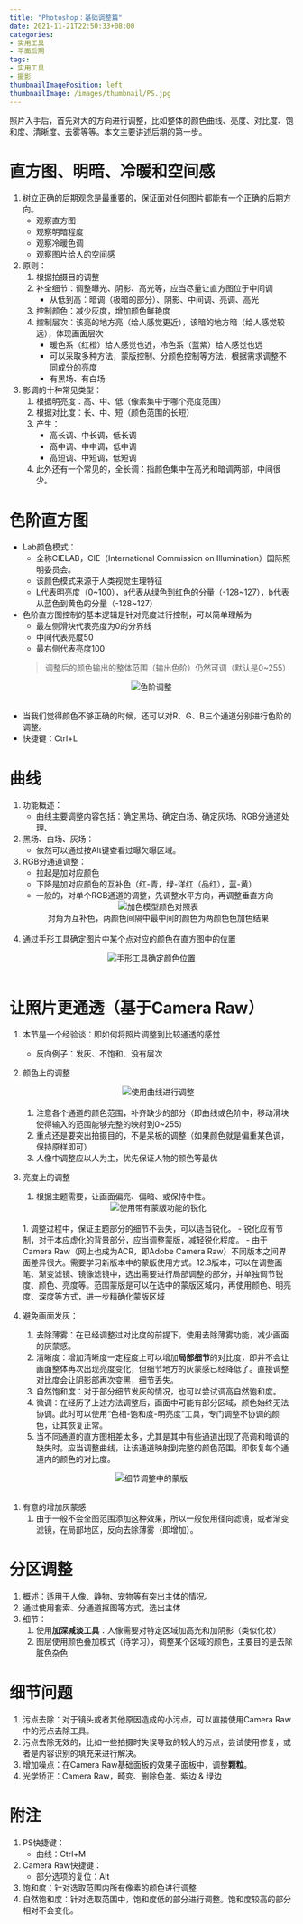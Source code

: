 ```yaml
---
title: "Photoshop：基础调整篇"
date: 2021-11-21T22:50:33+08:00
categories:
- 实用工具
- 平面后期
tags:
- 实用工具
- 摄影
thumbnailImagePosition: left
thumbnailImage: /images/thumbnail/PS.jpg
---
```

照片入手后，首先对大的方向进行调整，比如整体的颜色曲线、亮度、对比度、饱和度、清晰度、去雾等等。本文主要讲述后期的第一步。
<!--more-->
# 直方图、明暗、冷暖和空间感
1. 树立正确的后期观念是最重要的，保证面对任何图片都能有一个正确的后期方向。
    - 观察直方图
    - 观察明暗程度
    - 观察冷暖色调
    - 观察图片给人的空间感
1. 原则：
    1. 根据拍摄目的调整
    1. 补全细节：调整曝光、阴影、高光等，应当尽量让直方图位于中间调
        - 从低到高：暗调（极暗的部分）、阴影、中间调、亮调、高光
    1. 控制颜色：减少灰度，增加颜色鲜艳度
    1. 控制层次：该亮的地方亮（给人感觉更近），该暗的地方暗（给人感觉较远），体现画面层次
        - 暖色系（红橙）给人感觉也近，冷色系（蓝紫）给人感觉也远
        - 可以采取多种方法，蒙版控制、分颜色控制等方法，根据需求调整不同成分的亮度
        - 有黑场、有白场
1. 影调的十种常见类型：
    1. 根据明亮度：高、中、低（像素集中于哪个亮度范围）
    1. 根据对比度：长、中、短（颜色范围的长短）
    1. 产生：
        - 高长调、中长调，低长调
        - 高中调、中中调，低中调
        - 高短调、中短调，低短调
    1. 此外还有一个常见的，全长调：指颜色集中在高光和暗调两部，中间很少。

# 色阶直方图
- Lab颜色模式：
    - 全称CIELAB，CIE（International Commission on Illumination）国际照明委员会。
    - 该颜色模式来源于人类视觉生理特征
    - L代表明亮度（0~100），a代表从绿色到红色的分量（-128~127），b代表从蓝色到黄色的分量（-128~127）
- 色阶直方图控制的基本逻辑是针对亮度进行控制，可以简单理解为
    - 最左侧滑块代表亮度为0的分界线
    - 中间代表亮度50
    - 最右侧代表亮度100
    > 调整后的颜色输出的整体范围（输出色阶）仍然可调（默认是0~255）
<center><img src = '/images/Photoshop/levels.png'/>色阶调整</br></center></br>

- 当我们觉得颜色不够正确的时候，还可以对R、G、B三个通道分别进行色阶的调整。
- 快捷键：Ctrl+L

# 曲线
1. 功能概述：
    - 曲线主要调整内容包括：确定黑场、确定白场、确定灰场、RGB分通道处理、
2. 黑场、白场、灰场：
    - 依然可以通过按Alt键查看过曝欠曝区域。
3. RGB分通道调整：
    - 拉起是加对应颜色
    - 下降是加对应颜色的互补色（红-青，绿-洋红（品红），蓝-黄）
    - 一般的，对单个RGB通道的调整，先调整水平方向，再调整垂直方向
    <center><img src='/images/Photoshop/color_circle.svg'>加色模型颜色对照表</br>对角为互补色，两颜色间隔中最中间的颜色为两颜色色加色结果</center></br>
4. 通过手形工具确定图片中某个点对应的颜色在直方图中的位置
<center><img src='/images/Photoshop/line_hand.png'>手形工具确定颜色位置</center></br>

# 让照片更通透（基于Camera Raw）
1. 本节是一个经验谈：即如何将照片调整到比较通透的感觉
    - 反向例子：发灰、不饱和、没有层次
1. 颜色上的调整
    <center><img src='/images/Photoshop/AdjustColorLine.png'>使用曲线进行调整</center></br>

    1. 注意各个通道的颜色范围，补齐缺少的部分（即曲线或色阶中，移动滑块使得输入的范围能够完整的映射到0~255）
    1. 重点还是要突出拍摄目的，不是呆板的调整（如果颜色就是偏重某色调，保持原样即可）
    1. 人像中调整应以人为主，优先保证人物的颜色等最优
1. 亮度上的调整
    1. 根据主题需要，让画面偏亮、偏暗、或保持中性。
    <center><img src='/images/Photoshop/detail_sharpen_mask.png'>使用带有蒙版功能的锐化</center></br>
    1. 调整过程中，保证主题部分的细节不丢失，可以适当锐化。
        - 锐化应有节制，对于本应虚化的背景部分，应当调整蒙版，减轻锐化程度。
        - 由于Camera Raw（网上也成为ACR，即Adobe Camera Raw）不同版本之间界面差异很大。需要学习新版本中的蒙版使用方式。12.3版本，可以在调整画笔、渐变滤镜、镜像滤镜中，选出需要进行局部调整的部分，并单独调节锐度、颜色、亮度等。范围蒙版是可以在选中的蒙版区域内，再使用颜色、明亮度、深度等方式，进一步精确化蒙版区域
1. 避免画面发灰：
    1. 去除薄雾：在已经调整过对比度的前提下，使用去除薄雾功能，减少画面的灰蒙感。
    1. 清晰度：增加清晰度一定程度上可以增加**局部细节**的对比度，即并不会让画面整体再次出现亮度变化，但细节地方的灰蒙感已经降低了。直接调整对比度会让阴影部再次变黑，细节丢失。
    1. 自然饱和度：对于部分细节发灰的情况，也可以尝试调高自然饱和度。
    1. 微调：在经历了上述方法调整后，画面中可能有部分区域，颜色始终无法协调。此时可以使用“色相-饱和度-明亮度”工具，专门调整不协调的颜色，让其恢复正常。
    1. 当不同通道的直方图相差太多，尤其是其中有些通道出现了亮调和暗调的缺失时。应当调整曲线，让该通道映射到完整的颜色范围。即恢复每个通道内的颜色的对比度。
<center><img src='/images/Photoshop/ACR_Detail_Adjust.png'>细节调整中的蒙版</center></br>

1. 有意的增加灰蒙感
    1. 由于一般不会全图范围添加这种效果，所以一般使用径向滤镜，或者渐变滤镜，在局部地区，反向去除薄雾（即增加）。

# 分区调整
1. 概述：适用于人像、静物、宠物等有突出主体的情况。
2. 通过使用套索、分通道抠图等方式，选出主体
3. 细节：
    1. 使用**加深减淡工具**：人像需要对特定区域加高光和加阴影（类似化妆）
    1. 图层使用颜色叠加模式（待学习），调整某个区域的颜色，主要目的是去除脏色杂色

# 细节问题
1. 污点去除：对于镜头或者其他原因造成的小污点，可以直接使用Camera Raw中的污点去除工具。
1. 污点去除无效的，比如一些拍摄时失误导致的较大的污点，尝试使用修复，或者是内容识别的填充来进行解决。
1. 增加噪点：在Camera Raw基础面板的效果子面板中，调整**颗粒**。
1. 光学矫正：Camera Raw，畸变、删除色差、紫边 & 绿边

# 附注
1. PS快捷键：
    - 曲线：Ctrl+M
1. Camera Raw快捷键：
    - 部分选项的复位：Alt
1. 饱和度：针对选取范围内所有像素的颜色进行调整
1. 自然饱和度：针对选取范围中，饱和度低的部分进行调整。饱和度较高的部分相对不会变化。